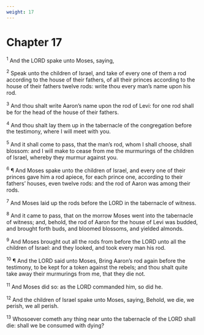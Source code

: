 ```yaml
---
weight: 17
---
```


# Chapter 17

<sup>1</sup> And the LORD spake unto Moses, saying, 

<sup>2</sup> Speak unto the children of Israel, and take of every one of them a rod according to the house of their fathers, of all their princes according to the house of their fathers twelve rods: write thou every man’s name upon his rod. 

<sup>3</sup> And thou shalt write Aaron’s name upon the rod of Levi: for one rod shall be for the head of the house of their fathers. 

<sup>4</sup> And thou shalt lay them up in the tabernacle of the congregation before the testimony, where I will meet with you. 

<sup>5</sup> And it shall come to pass, that the man’s rod, whom I shall choose, shall blossom: and I will make to cease from me the murmurings of the children of Israel, whereby they murmur against you. 

<sup>6</sup> ¶ And Moses spake unto the children of Israel, and every one of their princes gave him a rod apiece, for each prince one, according to their fathers’ houses, even twelve rods: and the rod of Aaron was among their rods. 

<sup>7</sup> And Moses laid up the rods before the LORD in the tabernacle of witness. 

<sup>8</sup> And it came to pass, that on the morrow Moses went into the tabernacle of witness; and, behold, the rod of Aaron for the house of Levi was budded, and brought forth buds, and bloomed blossoms, and yielded almonds. 

<sup>9</sup> And Moses brought out all the rods from before the LORD unto all the children of Israel: and they looked, and took every man his rod. 

<sup>10</sup> ¶ And the LORD said unto Moses, Bring Aaron’s rod again before the testimony, to be kept for a token against the rebels; and thou shalt quite take away their murmurings from me, that they die not. 

<sup>11</sup> And Moses did so: as the LORD commanded him, so did he. 

<sup>12</sup> And the children of Israel spake unto Moses, saying, Behold, we die, we perish, we all perish. 

<sup>13</sup> Whosoever cometh any thing near unto the tabernacle of the LORD shall die: shall we be consumed with dying? 


